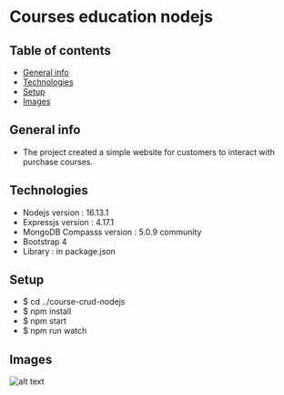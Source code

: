 # Courses education nodejs
## Table of contents
* [General info](#general-info)
* [Technologies](#technologies)
* [Setup](#setup)
* [Images](#images)
## General info
* The project created a simple website for customers to interact with purchase courses.
## Technologies
* Nodejs version : 16.13.1
* Expressjs version :  4.17.1
* MongoDB Compasss version : 5.0.9 community
* Bootstrap 4
* Library : in package.json
## Setup
* $ cd ../course-crud-nodejs
* $ npm install
* $ npm start
* $ npm run watch
## Images 
![alt text](https://wiki.matbao.net/wp-content/uploads/2019/09/github-la-gi-1-1200x700.jpg)